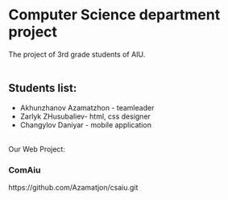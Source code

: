 # Computer Science department project 
The project of 3rd grade students of AIU.<br><br> 
<h2>Students list:</h2> 
<ul>
  <li>Akhunzhanov Azamatzhon - teamleader</li> 
  <li>Zarlyk ZHusubaliev- html, css designer</li> 
  <li>Changylov Daniyar - mobile application</li> 
</ul>

<br>
Our Web Project:
<h3>ComAiu</h3>
https://github.com/Azamatjon/csaiu.git
